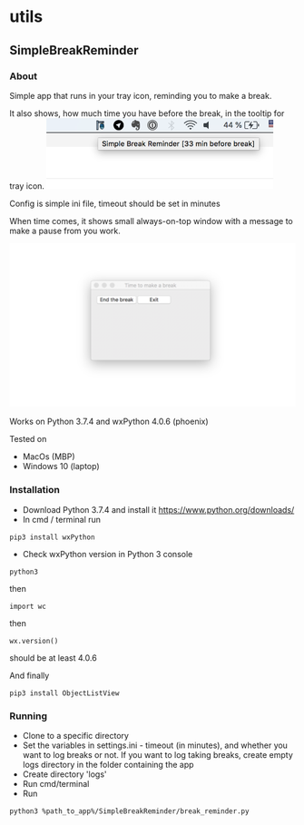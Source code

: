 # utils

## SimpleBreakReminder 
### About
Simple app that runs in your tray icon, reminding you to make a break.

It also shows, how much time you have before the break, in the tooltip for tray icon.
<img src="https://raw.githubusercontent.com/AlexanderCord/SimpleBreakReminder/master/screenshot2.png" width="400">




Config is simple ini file, timeout should be set in minutes

When time comes, it shows small always-on-top window with a message to make a pause from you work.

<img src="https://raw.githubusercontent.com/AlexanderCord/SimpleBreakReminder/master/screenshot1.png" width="550">


Works on Python 3.7.4
and wxPython 4.0.6 (phoenix)

Tested on
- MacOs (MBP)
- Windows 10 (laptop)

### Installation
- Download Python 3.7.4 and install it https://www.python.org/downloads/
- In cmd / terminal run

```
pip3 install wxPython
```

- Check wxPython version in Python 3 console

```
python3
```

then
```
import wc
```

then
```
wx.version()
```

should be at least 4.0.6 

And finally
```
pip3 install ObjectListView
```


### Running
- Clone to a specific directory
- Set the variables in settings.ini - timeout (in minutes), and whether you want to log breaks or not. If you want to log taking breaks, create empty logs directory in the folder containing the app
- Create directory 'logs'
- Run cmd/terminal
- Run 
```
python3 %path_to_app%/SimpleBreakReminder/break_reminder.py
```






